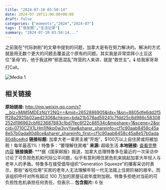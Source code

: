 ```yaml
---
title: "2024-07-10 03:50:14"
date: 2024-07-10T11:00:00+08:00
draft: false
categories: ["moments","2024","2024-07"]
tags: ["朋友圈","生活记录"]
summary: "2024-07-10 03:50:14..."
---
```


之前我在“代际剥削”的文章中提到的问题，加拿大是有在努力解决的。解决的方式就是用无数个更大的问题去覆盖这个原有的问题。其实我是非常崇拜小土豆这位“圣母”的，他于我这种“邪恶混乱”阵营的人来讲，就是“救世主”。🕯️ 给我家哥哥打Call。

![Media 1](/Moments/photos/2024-07-10/202407100350140.jpg)

## 相关链接

**原始链接:** http://mp.weixin.qq.com/s?__biz=MjM5MDEzNzY2NQ==&mid=2652886905&idx=1&sn=8805dfe6dd2f5ff28a2925b02aed2306&chksm=bda21b578ad59241c7fdd25c8d986c58308252d196962cbf623687883c1bd7fec6f22c86534c&mpshare=1&scene=2&srcid=0710CZX1LHm1INkp0w3vyYaw&sharer_shareinfo=cf1c90aab8458c45a8e57b0ada80d8ce&sharer_shareinfo_first=cf1c90aab8458c45a8e57b0ada80d8ce#rd
**链接标题:** 加拿大老一辈房主被“开炮”，$100万以上自住房或将被加税！每年最高1%！特鲁多：“要理解住房难”
**来源:** 超级生活
**本地链接:** [查看完整内容](/link_content/2024/07/2024-07-10-1/link_content/)
**链接摘要:** ***据《国家邮报》报道，加拿大总理特鲁多在最近的一次采访中讨论了可负担危机和代际公平问题，似乎有意利用住房危机来挑起加拿大年轻人与老年人的矛盾。特鲁多在接受倡导组织“Generation Squeeze”的播客采访时表示，那些“省吃俭用”买房的老年人无法理解年轻一代无法踏上住房阶梯的艰辛。而该组织呼吁对所有超过 100 万加的房屋征收年度附加税。特鲁多拒绝对当前的可负担性危机承担任何责任，但表示...
**包含图片:** 6 张

